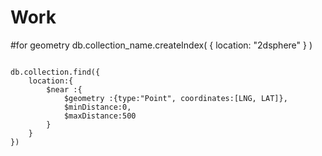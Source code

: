 # Work


#for geometry
db.collection_name.createIndex( { location: "2dsphere" } )

<pre><code>
db.collection.find({  
	location:{  
		$near :{  
			$geometry :{type:"Point", coordinates:[LNG, LAT]},  
			$minDistance:0,  
			$maxDistance:500  
		}  
	}  
})  
</code></pre>
